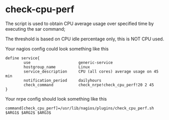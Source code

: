 check-cpu-perf
==============

The script is used to obtain CPU average usage over specified time by executing the sar command;

The threshold is based on CPU idle percentage only, this is NOT CPU used.

Your nagios config could look something like this

    define service{
            use                     generic-service
            hostgroup_name          Linux
            service_description     CPU (all cores) average usage on 45 min
            notification_period     dailyhours
            check_command           check_nrpe!check_cpu_perf!20 2 45
    }


Your nrpe config should look something like this

    command[check_cpu_perf]=/usr/lib/nagios/plugins/check_cpu_perf.sh $ARG1$ $ARG2$ $ARG3$
